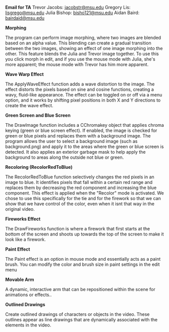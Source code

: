 **Email for TA**
Trevor Jacobs: jacobstr@msu.edu
Gregory Lis: lisgrego@msu.edu
Julia Bishop: bisho121@msu.edu
Aidan Baird: bairdaid@msu.edu

**Morphing**

The program can perform image morphing, where two images are blended based on an alpha value. This blending can create a gradual transition between the two images, showing an effect of one image morphing into the other.
This feature blends the Julia and Trevor image together. To use this you click morph in edit, and if you use the mouse mode with Julia, she's more apparent; the mouse mode with Trevor has him more apparent.


**Wave Warp Effect**

The ApplyWaveEffect function adds a wave distortion to the image. The effect distorts the pixels based on sine and cosine functions, creating a wavy, fluid-like appearance.
The effect can be toggled on or off via a menu option, and it works by shifting pixel positions in both X and Y directions to create the wave effect.

**Green Screen and Blue Screen**

The DrawImage function includes a CChromakey object that applies chroma keying (green or blue screen effect). If enabled, the image is checked for green or blue pixels and replaces them with a background image.
The program allows the user to select a background image (such as background.png) and apply it to the areas where the green or blue screen is detected. It also applies an exterior garbage mask to help apply the background to areas along the outside not blue or green.

**Recoloring (RecolorRedToBlue)**

The RecolorRedToBlue function selectively changes the red pixels in an image to blue. It identifies pixels that fall within a certain red range and replaces them by decreasing the red component and increasing the blue component. This effect is applied when the "Recolor" mode is activated. We chose to use this specifically for the tie and for the firework so that we can show that we have control of the color, even when it isnt that way in the original video.

**Fireworks Effect**

The DrawFireworks function is where a firework that first starts at the bottom of the screen and shoots up towards the top of the screen to make it look like a firework.

**Paint Effect**

The Paint effect is an option in mouse mode and essentially acts as a paint brush. You can modify the color and brush size in paint settings in the edit menu

**Movable Arm**

A dynamic, interactive arm that can be repositioned within the scene for animations or effects.. 

**Outlined Drawings**

Create outlined drawings of characters or objects in the video.
These outlines appear as line drawings that are dynamically associated with the elements in the video.


